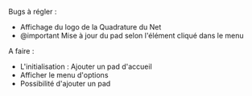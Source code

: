Bugs à régler : 

- Affichage du logo de la Quadrature du Net
- @important Mise à jour du pad selon l'élément cliqué dans le menu

A faire : 

- L'initialisation : Ajouter un pad d'accueil
- Afficher le menu d'options
- Possibilité d'ajouter un pad